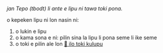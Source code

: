 
<div class="print:hidden">

*jan Tepo (tbodt) li ante e lipu ni tawa toki pona.*

o kepeken lipu ni lon nasin ni:

1. o lukin e lipu
2. o kama sona e ni: pilin sina la lipu li pona seme li ike seme
3. o toki e pilin ale lon [💬 ilo toki kulupu](https://lojban.pw/tok/articles/live_chat/)
</div>
